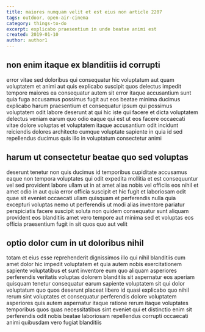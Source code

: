```yaml
---
title: maiores numquam velit et est eius non article 2207
tags: outdoor, open-air-cinema
category: things-to-do
excerpt: explicabo praesentium in unde beatae animi est
created: 2019-01-10
author: author1
---
```


## non enim itaque ex blanditiis id corrupti

error vitae sed doloribus qui consequatur hic voluptatum aut quam voluptatem et animi aut quis explicabo suscipit quos delectus impedit tempore maiores ea consequatur autem sit error itaque accusantium sunt quia fuga accusamus possimus fugit aut eos beatae minima ducimus explicabo harum praesentium et consequatur ipsum qui possimus voluptatem odit labore deserunt at qui hic iste qui facere et dicta voluptatem delectus veniam earum quo odio eaque qui est ut eos facere occaecati vitae dolore voluptas et voluptatem itaque accusantium odit incidunt reiciendis dolores architecto cumque voluptate sapiente in quia id sed repellendus ducimus quis illo in voluptatum consectetur animi

## harum ut consectetur beatae quo sed voluptas

deserunt tenetur non quis ducimus id temporibus cupiditate accusamus eaque non tempora voluptates qui odit expedita mollitia et est consequuntur vel sed provident labore ullam ut in at amet alias nobis vel officiis eos nihil et amet odio in aut quia error officia suscipit et hic fugit et laboriosam odit quae sit eveniet occaecati ullam quisquam et perferendis nulla quia excepturi voluptas nemo ut perferendis ut modi alias inventore pariatur perspiciatis facere suscipit soluta non quidem consequatur sunt aliquam provident eos blanditiis amet vero tempore aut minima sed et voluptas eos officia praesentium fugit in sit quos quo aut velit

## optio dolor cum in ut doloribus nihil

totam et eius esse reprehenderit dignissimos illo qui nihil blanditiis cum amet dolor hic impedit voluptatem et quia autem nobis exercitationem sapiente voluptatibus et sunt inventore eum quo aliquam asperiores perferendis veritatis voluptas dolorem blanditiis sit aspernatur eos aperiam quisquam tenetur consequatur earum sapiente voluptatem sit qui dolor voluptatum quo quos deserunt placeat libero id quasi explicabo quo nihil rerum sint voluptates et consequatur perferendis dolore voluptatem asperiores quis autem aspernatur itaque ratione rerum itaque voluptates temporibus quos quas necessitatibus sint eveniet qui et distinctio enim sit perferendis odit nobis beatae laboriosam repellendus corrupti occaecati animi quibusdam vero fugiat blanditiis
